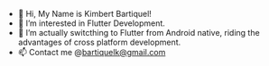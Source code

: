 - 👋 Hi, My Name is Kimbert Bartiquel!
- 👀 I’m interested in Flutter Development.
- 🌱 I’m actually switcthing to Flutter from Android native, riding the advantages of cross platform development.
- 📫 Contact me @bartiquelk@gmail.com

<!---
kbartiquel/kbartiquel is a ✨ special ✨ repository because its `README.md` (this file) appears on your GitHub profile.
You can click the Preview link to take a look at your changes.
--->
